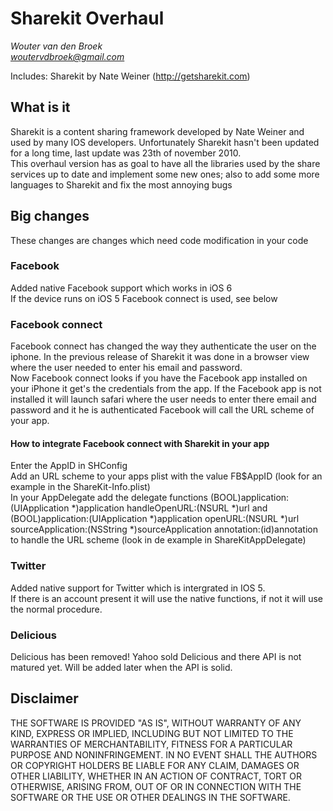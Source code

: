 # Sharekit Overhaul 

*Wouter van den Broek*<br />
*woutervdbroek@gmail.com*<br />

Includes: Sharekit by Nate Weiner (http://getsharekit.com)

## What is it

Sharekit is a content sharing framework developed by Nate Weiner and used by many IOS developers. Unfortunately Sharekit hasn't been updated for a long time, last update was 23th of november 2010.<br />
This overhaul version has as goal to have all the libraries used by the share services up to date and implement some new ones; also to add some more languages to Sharekit and fix the most annoying bugs 

## Big changes

These changes are changes which need code modification in your code

### Facebook
Added native Facebook support which works in iOS 6<br>
If the device runs on iOS 5 Facebook connect is used, see below

### Facebook connect

Facebook connect has changed the way they authenticate the user on the iphone. In the previous release of Sharekit it was done in a browser view where the user needed to enter his email and password.<br />
Now Facebook connect looks if you have the Facebook app installed on your iPhone it get's the credentials from the app. If the Facebook app is not installed it will launch safari where the user needs to enter there email and password and it he is authenticated Facebook will call the URL scheme of your app.<br />
#### How to integrate Facebook connect with Sharekit in your app
Enter the AppID in SHConfig<br />
Add an URL scheme to your apps plist with the value FB$AppID (look for an example in the ShareKit-Info.plist)<br />
In your AppDelegate add the delegate functions (BOOL)application:(UIApplication *)application handleOpenURL:(NSURL *)url and (BOOL)application:(UIApplication *)application openURL:(NSURL *)url sourceApplication:(NSString *)sourceApplication annotation:(id)annotation to handle the URL scheme (look in de example in ShareKitAppDelegate)


### Twitter
Added native support for Twitter which is intergrated in IOS 5.<br />
If there is an account present it will use the native functions, if not it will use the normal procedure.

### Delicious

Delicious has been removed! 
Yahoo sold Delicious and there API is not matured yet. Will be added later when the API is solid.

## Disclaimer

THE SOFTWARE IS PROVIDED "AS IS", WITHOUT WARRANTY OF ANY KIND,
EXPRESS OR IMPLIED, INCLUDING BUT NOT LIMITED TO THE WARRANTIES
OF MERCHANTABILITY, FITNESS FOR A PARTICULAR PURPOSE AND
NONINFRINGEMENT. IN NO EVENT SHALL THE AUTHORS OR COPYRIGHT
HOLDERS BE LIABLE FOR ANY CLAIM, DAMAGES OR OTHER LIABILITY,
WHETHER IN AN ACTION OF CONTRACT, TORT OR OTHERWISE, ARISING
FROM, OUT OF OR IN CONNECTION WITH THE SOFTWARE OR THE USE OR
OTHER DEALINGS IN THE SOFTWARE.
